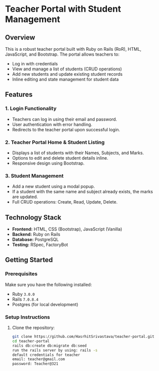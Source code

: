 # Teacher Portal with Student Management

## Overview

This is a robust teacher portal built with Ruby on Rails (RoR), HTML, JavaScript, and Bootstrap. The portal allows teachers to:

- Log in with credentials
- View and manage a list of students (CRUD operations)
- Add new students and update existing student records
- Inline editing and state management for student data

## Features

### 1. **Login Functionality**
- Teachers can log in using their email and password.
- User authentication with error handling.
- Redirects to the teacher portal upon successful login.

### 2. **Teacher Portal Home & Student Listing**
- Displays a list of students with their Names, Subjects, and Marks.
- Options to edit and delete student details inline.
- Responsive design using Bootstrap.

### 3. **Student Management**
- Add a new student using a modal popup.
- If a student with the same name and subject already exists, the marks are updated.
- Full CRUD operations: Create, Read, Update, Delete.

## Technology Stack

- **Frontend:** HTML, CSS (Bootstrap), JavaScript (Vanilla)
- **Backend:** Ruby on Rails
- **Database:** PostgreSQL
- **Testing:** RSpec, FactoryBot

## Getting Started

### Prerequisites

Make sure you have the following installed:

- Ruby `3.0.0`
- Rails `7.0.8.4`
- Postgres (for local development)

### Setup Instructions

1. Clone the repository:
   ```bash
   git clone https://github.com/HasrhitSrivastava/teacher-portal.git
   cd teacher-portal
   rails db:create db:migrate db:seed
   run the rails server by using: rails -s
   default credentials for teacher
   email: teacher@gmail.com
   password: Teacher@321

